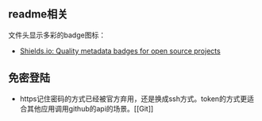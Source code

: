 ## readme相关

文件头显示多彩的badge图标：
- [Shields.io: Quality metadata badges for open source projects](https://shields.io/)

## 免密登陆
- https记住密码的方式已经被官方弃用，还是换成ssh方式。token的方式更适合其他应用调用github的api的场景。[[Git]]
